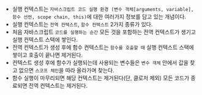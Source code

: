 - 실행 컨텍스트는 `자바스크립트 코드 실행 환경 (변수 객체[arguments, variable], 함수 선언, scope chain, this)`에 대한 여러가지 정보를 담고 있는 개념이다.
- 실행 컨텍스트는 `전역 컨텍스트`, `함수 컨텍스트` 2가지 종류가 있다.
- 처음 자바스크립트 `코드를 실행하는 순간` 모든 것을 포함하는 전역 컨텍스트가 생기고 실행 컨텍스트 스택에 쌓인다.
- 전역 컨텍스트가 생성 후에 함수 컨텍스트는 `함수를 호출할 때` 실행 컨텍스트 스택에 쌓이고 호출이 끝나면 제거된다.
- 컨텍스트 생성 후에 함수가 실행되는데 사용되는 변수들은 `변수 객체` 안에서 값을 찾고 없으면  `스코프 체인`을 따라 올라가며 찾는다.
- 함수 실행이 마무리되면 해당 컨텍스트는 제거된다(단, 클로저 제외) 모든 코드가 종료되면 전역 컨텍스트는 제거된다.